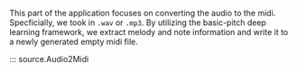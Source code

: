 This part of the application focuses on converting the audio to the midi.
Specficially, we took in `.wav` or `.mp3`. By utilizing the basic-pitch
deep learning framework, we extract melody and note information and write
it to a newly generated empty midi file.

::: source.Audio2Midi
